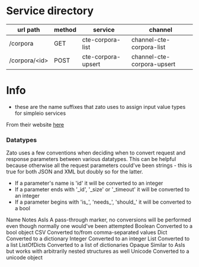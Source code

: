 # Service directory



url path | method | service | channel
--- | --- | --- | ---
/corpora | GET | cte-corpora-list | channel-cte-corpora-list
/corpora/\<id\> | POST | cte-corpora-upsert | channel-cte-corpora-upsert


# Info

- these are the name suffixes that zato uses to assign input value types
  for simpleio services

From their website [here](https://zato.io/docs/progguide/sio.html)


### Datatypes
Zato uses a few conventions when deciding when to convert request and response parameters between various datatypes. This can be helpful because otherwise all the request parameters could've been strings - this is true for both JSON and XML but doubly so for the latter.

- If a parameter's name is 'id' it will be converted to an integer
- If a parameter ends with '_id', '_size' or '_timeout' it will be converted to an integer
- If a parameter begins with 'is_', 'needs_', 'should_' it will be converted to a bool

Name	Notes
AsIs	A pass-through marker, no conversions will be performed even though normally one would've been attempted
Boolean	Converted to a bool object
CSV	Converted to/from comma-separated values
Dict	Converted to a dictionary
Integer	Converted to an integer
List	Converted to a list
ListOfDicts	Converted to a list of dictionaries
Opaque	Similar to AsIs but works with arbitrarily nested structures as well
Unicode	Converted to a unicode object



